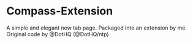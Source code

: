 # Compass-Extension
A simple and elegant new tab page. 
Packaged into an extension by me.
Original code by @DotHQ (@DotHQ/ntp)
